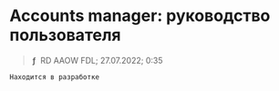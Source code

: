 # Accounts manager: руководство пользователя
> **ƒ** &nbsp;RD AAOW FDL; 27.07.2022; 0:35

`Находится в разработке`
